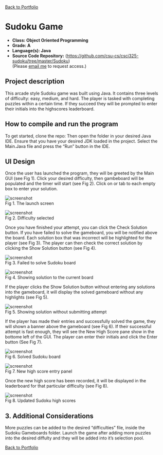 [Back to Portfolio](./)

Sudoku Game
===============

-   **Class:  Object Oriented Programming** 
-   **Grade: A** 
-   **Language(s): Java** 
-   **Source Code Repository:** (https://github.com/csu-cs/csci325-sudoku/tree/master/Sudoku)  
    (Please [email me](mailto:mwessels@csustudent.net?subject=GitHub%20Access) to request access.)

## Project description

This arcade style Sudoku game was built using Java. It contains three levels of difficulty: easy, medium, and hard. The player is tasked with completing puzzles within a certain time. If they succeed they will be prompted to enter their initials into the highscores leaderboard.

## How to compile and run the program

To get started, clone the repo:
Then open the folder in your desired Java IDE. Ensure that you have your desired JDK loaded in the project. Select the Main.Java file and press the “Run” button in the IDE.


## UI Design

Once the user has launched the program, they will be greeted by the Main GUI (see Fig 1). Click your desired difficulty, then gambeboard will be populated and the timer will start (see Fig 2). Click on or tab to each empty box to enter your solution.

![screenshot](images/dummy_thumbnail.jpg)  
Fig 1. The launch screen

![screenshot](images/dummy_thumbnail.jpg)  
Fig 2. Difficulty selected

Once you have finished your attempt, you can click the Check Solution button. If you have failed to solve the gameboard, you will be notified above the board. Each solution box that was incorrect will be highlighted for the player (see Fig 3). The player can then check the correct solution by clicking the Show Solution button (see Fig 4).

![screenshot](images/dummy_thumbnail.jpg)  
Fig 3. Failed to solve Sudoku board

![screenshot](images/dummy_thumbnail.jpg)  
Fig 4. Showing solution to the current board

If the player clicks the Show Solution button without entering any solutions into the gameboard, it will display the solved gameboard without any highlights (see Fig 5).

![screenshot](images/dummy_thumbnail.jpg)  
Fig 5. Showing solution without submitting attempt

If the player has made their entries and successfully solved the game, they will shown a banner above the gameboard (see Fig 6). If their successful attempt is fast enough, they will see the New High Score pane show in the bottome left of the GUI. The player can enter their initials and click the Enter button (See Fig 7).

![screenshot](images/dummy_thumbnail.jpg)  
Fig 6. Solved Sudoku board

![screenshot](images/dummy_thumbnail.jpg)  
Fig 7. New high score entry panel

Once the new high score has been recorded, it will be displayed in the leaderboard for that particular difficulty (see Fig 8).

![screenshot](images/dummy_thumbnail.jpg)  
Fig 8. Updated Sudoku high scores

## 3. Additional Considerations

More puzzles can be added to the desired “difficulties” file, inside the Sudoku Gameboards folder. Launch the game after adding more puzzles into the desired diffulty and they will be added into it’s selection pool.

[Back to Portfolio](./)